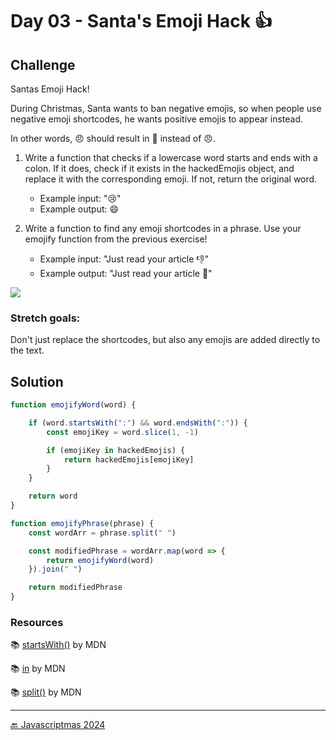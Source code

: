 # Day 03 - Santa's Emoji Hack 👍

## Challenge

Santas Emoji Hack!

During Christmas, Santa wants to ban negative emojis, so when people
use negative emoji shortcodes, he wants positive emojis to appear instead.

In other words, :angry: should result in 🎁 instead of 😠.

1. Write a function that checks if a lowercase word starts and 
ends with a colon. If it does, check if it exists in the hackedEmojis object, and replace it with the corresponding emoji. If not, return the original word.

    + Example input: ":cry:"  
    + Example output: ‍😄

2. Write a function to find any emoji shortcodes in a phrase.
Use your emojify function from the previous exercise!

    + Example input: "Just read your article :thumbsdown:"
    + Example output: "Just read your article 👏"


![](./advient-calendar.avif)

### Stretch goals:

Don't just replace the shortcodes, but also any emojis are added directly to the text.


## Solution

```js
function emojifyWord(word) {

    if (word.startsWith(":") && word.endsWith(":")) {
        const emojiKey = word.slice(1, -1)

        if (emojiKey in hackedEmojis) {
            return hackedEmojis[emojiKey]
        }
    }

    return word
}
```

```js
function emojifyPhrase(phrase) {
    const wordArr = phrase.split(" ")

    const modifiedPhrase = wordArr.map(word => {
        return emojifyWord(word)
    }).join(" ")

    return modifiedPhrase
}
```

### Resources

📚 [startsWith()](https://developer.mozilla.org/en-US/docs/Web/JavaScript/Reference/Global_Objects/String/startsWith) by MDN

📚 [in](https://developer.mozilla.org/en-US/docs/Web/JavaScript/Reference/Operators/in) by MDN

📚 [split()](https://developer.mozilla.org/en-US/docs/Web/JavaScript/Reference/Global_Objects/String/split) by MDN




***
[🔙 Javascriptmas 2024](../README.md)

